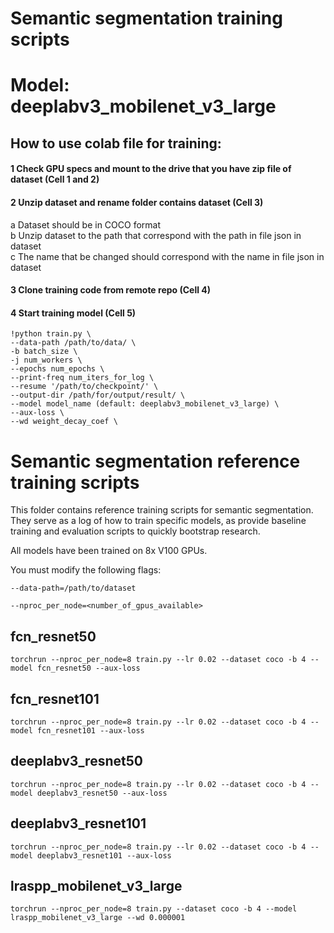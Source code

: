 # Semantic segmentation training scripts
# Model: deeplabv3_mobilenet_v3_large

## How to use colab file for training:

#### 1 Check GPU specs and mount to the drive that you have zip file of dataset (Cell 1 and 2)

#### 2 Unzip dataset and rename folder contains dataset (Cell 3)
a Dataset should be in COCO format  
b Unzip dataset to the path that correspond with the path in file json in dataset  
c The name that be changed should correspond with the name in file json in dataset

#### 3 Clone training code from remote repo (Cell 4)

#### 4 Start training model (Cell 5)

```
!python train.py \
--data-path /path/to/data/ \
-b batch_size \
-j num_workers \
--epochs num_epochs \
--print-freq num_iters_for_log \
--resume '/path/to/checkpoint/' \
--output-dir /path/for/output/result/ \
--model model_name (default: deeplabv3_mobilenet_v3_large) \
--aux-loss \
--wd weight_decay_coef \
```


# Semantic segmentation reference training scripts

This folder contains reference training scripts for semantic segmentation.
They serve as a log of how to train specific models, as provide baseline
training and evaluation scripts to quickly bootstrap research.

All models have been trained on 8x V100 GPUs.

You must modify the following flags:

`--data-path=/path/to/dataset`

`--nproc_per_node=<number_of_gpus_available>`

## fcn_resnet50
```
torchrun --nproc_per_node=8 train.py --lr 0.02 --dataset coco -b 4 --model fcn_resnet50 --aux-loss
```

## fcn_resnet101
```
torchrun --nproc_per_node=8 train.py --lr 0.02 --dataset coco -b 4 --model fcn_resnet101 --aux-loss
```

## deeplabv3_resnet50
```
torchrun --nproc_per_node=8 train.py --lr 0.02 --dataset coco -b 4 --model deeplabv3_resnet50 --aux-loss
```

## deeplabv3_resnet101
```
torchrun --nproc_per_node=8 train.py --lr 0.02 --dataset coco -b 4 --model deeplabv3_resnet101 --aux-loss
```

## lraspp_mobilenet_v3_large
```
torchrun --nproc_per_node=8 train.py --dataset coco -b 4 --model lraspp_mobilenet_v3_large --wd 0.000001
```
